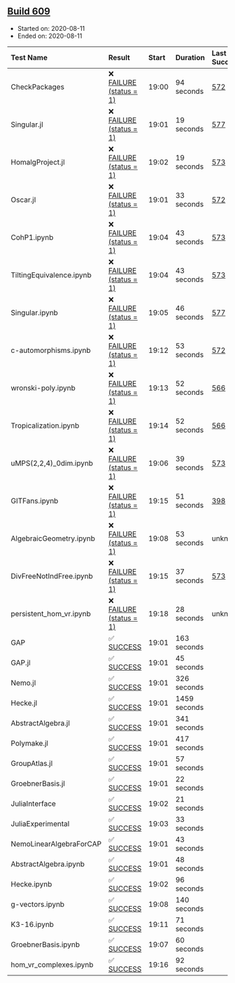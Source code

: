 ## [Build 609](https://oscarci.mathematik.uni-kl.de/job/oscar-stable/609/)

* Started on: 2020-08-11
* Ended on: 2020-08-11

| Test Name    | Result | Start | Duration | Last Success | First Failure |
|:-------------|:-------|:------|:---------|:-------------|:--------------|
| CheckPackages | ❌ [FAILURE (status = 1)](https://oscarci.mathematik.uni-kl.de/job/oscar-stable/609/artifact/logs/build-609/CheckPackages.log) | 19:00 | 94 seconds | [572](https://oscarci.mathematik.uni-kl.de/job/oscar-stable/572/) | [573](https://oscarci.mathematik.uni-kl.de/job/oscar-stable/573/) |
| Singular.jl | ❌ [FAILURE (status = 1)](https://oscarci.mathematik.uni-kl.de/job/oscar-stable/609/artifact/logs/build-609/Singular.jl.log) | 19:01 | 19 seconds | [577](https://oscarci.mathematik.uni-kl.de/job/oscar-stable/577/) | [578](https://oscarci.mathematik.uni-kl.de/job/oscar-stable/578/) |
| HomalgProject.jl | ❌ [FAILURE (status = 1)](https://oscarci.mathematik.uni-kl.de/job/oscar-stable/609/artifact/logs/build-609/HomalgProject.jl.log) | 19:02 | 19 seconds | [573](https://oscarci.mathematik.uni-kl.de/job/oscar-stable/573/) | [574](https://oscarci.mathematik.uni-kl.de/job/oscar-stable/574/) |
| Oscar.jl | ❌ [FAILURE (status = 1)](https://oscarci.mathematik.uni-kl.de/job/oscar-stable/609/artifact/logs/build-609/Oscar.jl.log) | 19:01 | 33 seconds | [572](https://oscarci.mathematik.uni-kl.de/job/oscar-stable/572/) | [573](https://oscarci.mathematik.uni-kl.de/job/oscar-stable/573/) |
| CohP1.ipynb | ❌ [FAILURE (status = 1)](https://oscarci.mathematik.uni-kl.de/job/oscar-stable/609/artifact/logs/build-609/CohP1.ipynb.log) | 19:04 | 43 seconds | [573](https://oscarci.mathematik.uni-kl.de/job/oscar-stable/573/) | [574](https://oscarci.mathematik.uni-kl.de/job/oscar-stable/574/) |
| TiltingEquivalence.ipynb | ❌ [FAILURE (status = 1)](https://oscarci.mathematik.uni-kl.de/job/oscar-stable/609/artifact/logs/build-609/TiltingEquivalence.ipynb.log) | 19:04 | 43 seconds | [573](https://oscarci.mathematik.uni-kl.de/job/oscar-stable/573/) | [574](https://oscarci.mathematik.uni-kl.de/job/oscar-stable/574/) |
| Singular.ipynb | ❌ [FAILURE (status = 1)](https://oscarci.mathematik.uni-kl.de/job/oscar-stable/609/artifact/logs/build-609/Singular.ipynb.log) | 19:05 | 46 seconds | [577](https://oscarci.mathematik.uni-kl.de/job/oscar-stable/577/) | [578](https://oscarci.mathematik.uni-kl.de/job/oscar-stable/578/) |
| c-automorphisms.ipynb | ❌ [FAILURE (status = 1)](https://oscarci.mathematik.uni-kl.de/job/oscar-stable/609/artifact/logs/build-609/c-automorphisms.ipynb.log) | 19:12 | 53 seconds | [572](https://oscarci.mathematik.uni-kl.de/job/oscar-stable/572/) | [573](https://oscarci.mathematik.uni-kl.de/job/oscar-stable/573/) |
| wronski-poly.ipynb | ❌ [FAILURE (status = 1)](https://oscarci.mathematik.uni-kl.de/job/oscar-stable/609/artifact/logs/build-609/wronski-poly.ipynb.log) | 19:13 | 52 seconds | [566](https://oscarci.mathematik.uni-kl.de/job/oscar-stable/566/) | [567](https://oscarci.mathematik.uni-kl.de/job/oscar-stable/567/) |
| Tropicalization.ipynb | ❌ [FAILURE (status = 1)](https://oscarci.mathematik.uni-kl.de/job/oscar-stable/609/artifact/logs/build-609/Tropicalization.ipynb.log) | 19:14 | 52 seconds | [566](https://oscarci.mathematik.uni-kl.de/job/oscar-stable/566/) | [567](https://oscarci.mathematik.uni-kl.de/job/oscar-stable/567/) |
| uMPS(2,2,4)_0dim.ipynb | ❌ [FAILURE (status = 1)](https://oscarci.mathematik.uni-kl.de/job/oscar-stable/609/artifact/logs/build-609/uMPS-2-2-4-_0dim.ipynb.log) | 19:06 | 39 seconds | [573](https://oscarci.mathematik.uni-kl.de/job/oscar-stable/573/) | [574](https://oscarci.mathematik.uni-kl.de/job/oscar-stable/574/) |
| GITFans.ipynb | ❌ [FAILURE (status = 1)](https://oscarci.mathematik.uni-kl.de/job/oscar-stable/609/artifact/logs/build-609/GITFans.ipynb.log) | 19:15 | 51 seconds | [398](https://oscarci.mathematik.uni-kl.de/job/oscar-stable/398/) | [399](https://oscarci.mathematik.uni-kl.de/job/oscar-stable/399/) |
| AlgebraicGeometry.ipynb | ❌ [FAILURE (status = 1)](https://oscarci.mathematik.uni-kl.de/job/oscar-stable/609/artifact/logs/build-609/AlgebraicGeometry.ipynb.log) | 19:08 | 53 seconds | unknown | unknown |
| DivFreeNotIndFree.ipynb | ❌ [FAILURE (status = 1)](https://oscarci.mathematik.uni-kl.de/job/oscar-stable/609/artifact/logs/build-609/DivFreeNotIndFree.ipynb.log) | 19:15 | 37 seconds | [573](https://oscarci.mathematik.uni-kl.de/job/oscar-stable/573/) | [574](https://oscarci.mathematik.uni-kl.de/job/oscar-stable/574/) |
| persistent_hom_vr.ipynb | ❌ [FAILURE (status = 1)](https://oscarci.mathematik.uni-kl.de/job/oscar-stable/609/artifact/logs/build-609/persistent_hom_vr.ipynb.log) | 19:18 | 28 seconds | unknown | unknown |
| GAP | ✅ [SUCCESS](https://oscarci.mathematik.uni-kl.de/job/oscar-stable/609/artifact/logs/build-609/GAP.log) | 19:01 | 163 seconds |  |  |
| GAP.jl | ✅ [SUCCESS](https://oscarci.mathematik.uni-kl.de/job/oscar-stable/609/artifact/logs/build-609/GAP.jl.log) | 19:01 | 45 seconds |  |  |
| Nemo.jl | ✅ [SUCCESS](https://oscarci.mathematik.uni-kl.de/job/oscar-stable/609/artifact/logs/build-609/Nemo.jl.log) | 19:01 | 326 seconds |  |  |
| Hecke.jl | ✅ [SUCCESS](https://oscarci.mathematik.uni-kl.de/job/oscar-stable/609/artifact/logs/build-609/Hecke.jl.log) | 19:01 | 1459 seconds |  |  |
| AbstractAlgebra.jl | ✅ [SUCCESS](https://oscarci.mathematik.uni-kl.de/job/oscar-stable/609/artifact/logs/build-609/AbstractAlgebra.jl.log) | 19:01 | 341 seconds |  |  |
| Polymake.jl | ✅ [SUCCESS](https://oscarci.mathematik.uni-kl.de/job/oscar-stable/609/artifact/logs/build-609/Polymake.jl.log) | 19:01 | 417 seconds |  |  |
| GroupAtlas.jl | ✅ [SUCCESS](https://oscarci.mathematik.uni-kl.de/job/oscar-stable/609/artifact/logs/build-609/GroupAtlas.jl.log) | 19:01 | 57 seconds |  |  |
| GroebnerBasis.jl | ✅ [SUCCESS](https://oscarci.mathematik.uni-kl.de/job/oscar-stable/609/artifact/logs/build-609/GroebnerBasis.jl.log) | 19:01 | 22 seconds |  |  |
| JuliaInterface | ✅ [SUCCESS](https://oscarci.mathematik.uni-kl.de/job/oscar-stable/609/artifact/logs/build-609/JuliaInterface.log) | 19:02 | 21 seconds |  |  |
| JuliaExperimental | ✅ [SUCCESS](https://oscarci.mathematik.uni-kl.de/job/oscar-stable/609/artifact/logs/build-609/JuliaExperimental.log) | 19:03 | 33 seconds |  |  |
| NemoLinearAlgebraForCAP | ✅ [SUCCESS](https://oscarci.mathematik.uni-kl.de/job/oscar-stable/609/artifact/logs/build-609/NemoLinearAlgebraForCAP.log) | 19:01 | 43 seconds |  |  |
| AbstractAlgebra.ipynb | ✅ [SUCCESS](https://oscarci.mathematik.uni-kl.de/job/oscar-stable/609/artifact/logs/build-609/AbstractAlgebra.ipynb.log) | 19:01 | 48 seconds |  |  |
| Hecke.ipynb | ✅ [SUCCESS](https://oscarci.mathematik.uni-kl.de/job/oscar-stable/609/artifact/logs/build-609/Hecke.ipynb.log) | 19:02 | 96 seconds |  |  |
| g-vectors.ipynb | ✅ [SUCCESS](https://oscarci.mathematik.uni-kl.de/job/oscar-stable/609/artifact/logs/build-609/g-vectors.ipynb.log) | 19:08 | 140 seconds |  |  |
| K3-16.ipynb | ✅ [SUCCESS](https://oscarci.mathematik.uni-kl.de/job/oscar-stable/609/artifact/logs/build-609/K3-16.ipynb.log) | 19:11 | 71 seconds |  |  |
| GroebnerBasis.ipynb | ✅ [SUCCESS](https://oscarci.mathematik.uni-kl.de/job/oscar-stable/609/artifact/logs/build-609/GroebnerBasis.ipynb.log) | 19:07 | 60 seconds |  |  |
| hom_vr_complexes.ipynb | ✅ [SUCCESS](https://oscarci.mathematik.uni-kl.de/job/oscar-stable/609/artifact/logs/build-609/hom_vr_complexes.ipynb.log) | 19:16 | 92 seconds |  |  |
